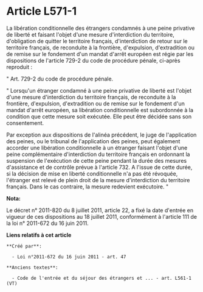 # Article L571-1

La libération conditionnelle des étrangers condamnés à une peine privative de liberté et faisant l'objet d'une mesure
d'interdiction du territoire, d'obligation de  quitter le territoire français, d'interdiction de retour sur le territoire
français, de reconduite à la frontière, d'expulsion, d'extradition ou de remise sur le fondement d'un mandat d'arrêt européen
est régie par les dispositions de l'article 729-2 du code de procédure pénale, ci-après reproduit : 

" Art. 729-2 du code de procédure pénale. 

" Lorsqu'un étranger condamné à une peine privative de liberté est l'objet d'une mesure d'interdiction du territoire
français, de reconduite à la frontière, d'expulsion, d'extradition ou de remise sur le fondement d'un mandat d'arrêt
européen, sa libération conditionnelle est subordonnée à la condition que cette mesure soit exécutée. Elle peut être décidée
sans son consentement. 

Par exception aux dispositions de l'alinéa précédent, le juge de l'application des peines, ou le tribunal de l'application
des peines, peut également accorder une libération conditionnelle à un étranger faisant l'objet d'une peine complémentaire
d'interdiction du territoire français en ordonnant la suspension de l'exécution de cette peine pendant la durée des mesures
d'assistance et de contrôle prévue à l'article 732. A l'issue de cette durée, si la décision de mise en liberté
conditionnelle n'a pas été révoquée, l'étranger est relevé de plein droit de la mesure d'interdiction du territoire français.
Dans le cas contraire, la mesure redevient exécutoire. "

**Nota:**

Le décret n° 2011-820 du 8 juillet 2011, article 22, a fixé la date d'entrée en vigueur de ces dispositions au 18 juillet
2011, conformément à l'article 111 de la loi n° 2011-672 du 16 juin 2011.

**Liens relatifs à cet article**

	**Créé par**:

	  - Loi n°2011-672 du 16 juin 2011 - art. 47

	**Anciens textes**:

	  - Code de l'entrée et du séjour des étrangers et ... - art. L561-1 (VT)
